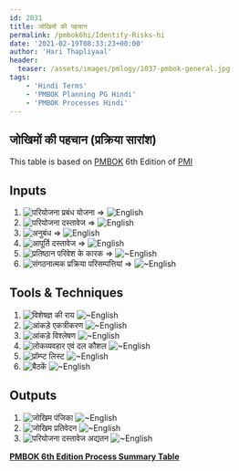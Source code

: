```yaml
---
id: 2031   
title: जोखिमों की पहचान
permalink: /pmbok6hi/Identify-Risks-hi
date: '2021-02-19T08:33:23+00:00'
author: 'Hari Thapliyaal'
header:
  teaser: /assets/images/pmlogy/1037-pmbok-general.jpg
tags:
    - 'Hindi Terms'
    - 'PMBOK Planning PG Hindi'
    - 'PMBOK Processes Hindi'
---
```


## जोखिमों की पहचान (प्रक्रिया सारांश)

This table is based on [PMBOK](https://www.pmi.org/pmbok-guide-standards) 6th Edition of [PMI](https:/www.pmi.org)

## Inputs

1.  ![परियोजना प्रबंध योजना](/pmbok6hi/pmbok6hi/project-management-plan-hi) => ![English](/pmbok6/project-management-plan)
2.  ![परियोजना दस्तावेज](/pmbok6hi/pmbok6hi/project-documents-hi)  => ![English](/pmbok6/project-documents)
3.  ![अनुबंध](/pmbok6hi/pmbok6hi/agreements-hi)  => ![English](/pmbok6hi/pmbok6/agreements)
4.  ![आपूर्ति दस्तावेज](/pmbok6hi/pmbok6hi/procurement-documentation-hi)  => ![English](/pmbok6/procurement-documentation)
5.  ![प्रतिष्ठान परिवेश के कारक](/pmbok6hi/pmbok6hi/enterprise-environmental-factors-hi)  => ![~English](/pmbok6/enterprise-environmental-factors)
6.  ![संगठनात्मक प्रक्रिया परिसम्पत्तियां](/pmbok6hi/pmbok6hi/organizational-process-assets-hi)  => ![~English](/pmbok6/organizational-process-assets)

## Tools &amp; Techniques

1.  ![विशेषज्ञ की राय](/pmbok6hi/pmbok6hi/expert-judgement-hi) ![~English](/pmbok6/expert-judgement)
2.  ![आंकड़े एकत्रीकरण](/pmbok6hi/pmbok6hi/data-gathering-hi) ![~English](/pmbok6/data-gathering)
3.  ![आंकड़े विश्लेषण](/pmbok6hi/pmbok6hi/data-analysis-hi) ![~English](/pmbok6/data-analysis)
4.  ![लोकव्यवहार एवं दल कौशल](/pmbok6hi/pmbok6hi/interpersonal-and-team-skills-hi) ![~English](/pmbok6/interpersonal-and-team-skills)
5.  ![प्रॉम्प्ट लिस्ट](/pmbok6hi/pmbok6hi/prompt-lists-hi) ![~English](/pmbok6/prompt-lists)
6.  ![बैठकें](/pmbok6hi/pmbok6hi/meetings-hi) ![~English](/pmbok6/meetings)

## Outputs

1.  ![जोखिम पंजिका](/pmbok6hi/pmbok6hi/risk-register-hi) ![~English](/pmbok6/risk-register)
2.  ![जोखिम प्रतिवेदन](/pmbok6hi/pmbok6hi/risk-report-hi) ![~English](/pmbok6/risk-report)
3. ![परियोजना दस्तावेज अद्यतन](/pmbok6hi/pmbok6hi/project-documents-updates-hi) ![~English](/pmbok6/project-documents-updates)

**[PMBOK 6th Edition Process Summary Table](/pmbok6hi/pmbok6hi/process-groups-and-processes-in-pmbok6/)**